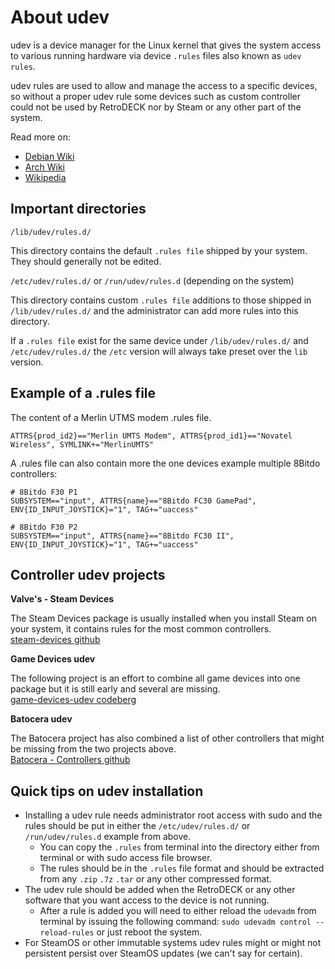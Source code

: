 # About udev

udev is a device manager for the Linux kernel that gives the system access to various running hardware via device `.rules` files also known as `udev rules`.

udev rules are used to allow and manage the access to a specific devices, so without a proper udev rule some devices such as custom controller could not be used by RetroDECK nor by Steam or any other part of the system.

Read more on:

- [Debian Wiki](https://wiki.debian.org/udev)
- [Arch Wiki](https://wiki.archlinux.org/title/udev)
- [Wikipedia](https://en.wikipedia.org/wiki/Udev)

## Important directories

`/lib/udev/rules.d/`<br>

This directory contains the default `.rules file` shipped by your system. They should generally not be edited.

`/etc/udev/rules.d/` or `/run/udev/rules.d` (depending on the system) <br>

This directory contains custom `.rules file` additions to those shipped in `/lib/udev/rules.d/` and the administrator can add more rules into this directory.

If a  `.rules file` exist for the same device under `/lib/udev/rules.d/` and `/etc/udev/rules.d/` the `/etc` version will always take preset over the `lib` version.

## Example of a .rules file

The content of a Merlin UTMS modem .rules file.
```
ATTRS{prod_id2}=="Merlin UMTS Modem", ATTRS{prod_id1}=="Novatel Wireless", SYMLINK+="MerlinUMTS"
```

A .rules file can also contain more the one devices example multiple 8Bitdo controllers:
```
# 8Bitdo F30 P1
SUBSYSTEM=="input", ATTRS{name}=="8Bitdo FC30 GamePad", ENV{ID_INPUT_JOYSTICK}="1", TAG+="uaccess"

# 8Bitdo F30 P2
SUBSYSTEM=="input", ATTRS{name}=="8Bitdo FC30 II", ENV{ID_INPUT_JOYSTICK}="1", TAG+="uaccess"
```

## Controller udev projects
**Valve's - Steam Devices**

The Steam Devices package is usually installed when you install Steam on your system, it contains rules for the most common controllers. <br>
[steam-devices github](https://github.com/ValveSoftware/steam-devices)

**Game Devices udev**

The following project is an effort to combine all game devices into one package but it is still early and several are missing.<br>
[game-devices-udev codeberg](https://codeberg.org/fabiscafe/game-devices-udev)

**Batocera udev**

The Batocera project has also combined a list of other controllers that might be missing from the two projects above.<br>
[Batocera - Controllers github](https://github.com/batocera-linux/batocera.linux/tree/master/package/batocera/controllers)

## Quick tips on udev installation

- Installing a udev rule needs administrator root access with sudo and the rules should be put in either the `/etc/udev/rules.d/` or `/run/udev/rules.d` example from above.
    - You can copy the `.rules` from terminal into the directory either from terminal or with sudo access file browser.
    - The rules should be in the `.rules` file format and should be extracted from any `.zip` `.7z` `.tar` or any other compressed format.
- The udev rule should be added when the RetroDECK or any other software that you want access to the device is not running.
    - After a rule is added you will need to either reload the `udevadm` from terminal by issuing the following command: `sudo udevadm control --reload-rules` or just reboot the system.
- For SteamOS or other immutable systems udev rules might or might not persistent persist over SteamOS updates (we can't say for certain).
